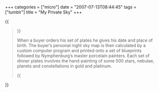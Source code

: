 +++
categories = ["micro"]
date = "2007-07-13T08:44:45"
tags = ["tumblr"]
title = "My Private Sky"
+++

{{<blockquote cite="Press Release: My Private Sky" citelink="http://www.kramweisshaar.com/press/resources/my-private-sky/press-release">}}
  <p>When a buyer orders his set of plates he gives his date and place of birth. The buyer’s personal night sky map is then calculated by a custom computer program and printed onto a set of blueprints followed by Nymphenburg’s master porcelain painters. Each set of dinner plates involves the hand-painting of some 500 stars, nebulae, planets and constellations in gold and platinum.</p>
{{</blockquote>}}
